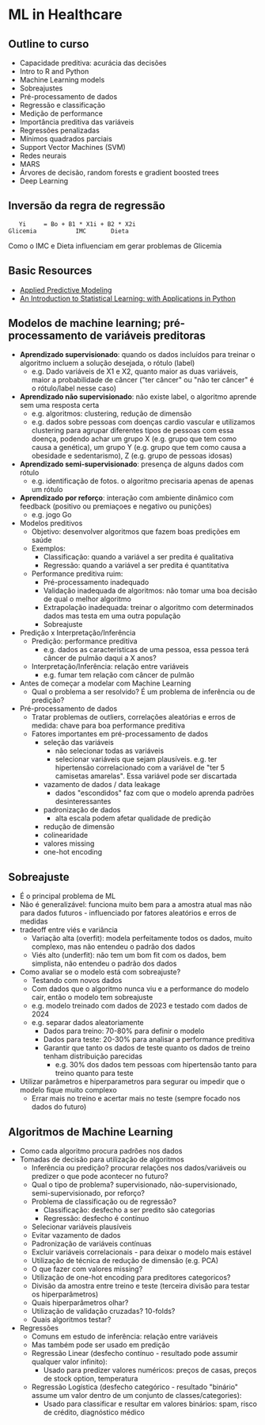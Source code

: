 # ML in Healthcare

## Outline to curso

- Capacidade preditiva: acurácia das decisões
- Intro to R and Python
- Machine Learning models
- Sobreajustes
- Pré-processamento de dados
- Regressão e classificação
- Medição de performance
- Importância preditiva das variáveis
- Regressões penalizadas
- Mínimos quadrados parciais
- Support Vector Machines (SVM)
- Redes neurais
- MARS
- Árvores de decisão, random forests e gradient boosted trees
- Deep Learning

## Inversão da regra de regressão

```
   Yi     = Bo + B1 * X1i + B2 * X2i
Glicemia           IMC       Dieta
```

Como o IMC e Dieta influenciam em gerar problemas de Glicemia

## Basic Resources

- [Applied Predictive Modeling](https://www.goodreads.com/en/book/show/17299542)
- [An Introduction to Statistical Learning: with Applications in Python](https://www.goodreads.com/book/show/178815107-an-introduction-to-statistical-learning)

## Modelos de machine learning; pré-processamento de variáveis preditoras

- **Aprendizado supervisionado**: quando os dados incluídos para treinar o algoritmo incluem a solução desejada, o rótulo (label)
  - e.g. Dado variáveis de X1 e X2, quanto maior as duas variáveis, maior a probabilidade de câncer ("ter câncer" ou "não ter câncer" é o rótulo/label nesse caso)
- **Aprendizado não supervisionado**: não existe label, o algoritmo aprende sem uma resposta certa
  - e.g. algoritmos: clustering, redução de dimensão
  - e.g. dados sobre pessoas com doenças cardio vascular e utilizamos clustering para agrupar diferentes tipos de pessoas com essa doença, podendo achar um grupo X (e.g. grupo que tem como causa a genética), um grupo Y (e.g. grupo que tem como causa a obesidade e sedentarismo), Z (e.g. grupo de pessoas idosas)
- **Aprendizado semi-supervisionado**: presença de alguns dados com rótulo
  - e.g. identificação de fotos. o algoritmo precisaria apenas de apenas um rótulo
- **Aprendizado por reforço**: interação com ambiente dinâmico com feedback (positivo ou premiaçoes e negativo ou punições)
  - e.g. jogo Go
- Modelos preditivos
  - Objetivo: desenvolver algoritmos que fazem boas predições em saúde
  - Exemplos:
    - Classificação: quando a variável a ser predita é qualitativa
    - Regressão: quando a variável a ser predita é quantitativa
  - Performance preditiva ruim:
    - Pré-processamento inadequado
    - Validação inadequada de algoritmos: não tomar uma boa decisão de qual o melhor algoritmo
    - Extrapolação inadequada: treinar o algoritmo com determinados dados mas testa em uma outra população
    - Sobreajuste
- Predição x Interpretação/Inferência
  - Predição: performance preditiva
    - e.g. dados as características de uma pessoa, essa pessoa terá câncer de pulmão daqui a X anos?
  - Interpretação/Inferência: relação entre variáveis
    - e.g. fumar tem relação com câncer de pulmão
- Antes de começar a modelar com Machine Learning
  - Qual o problema a ser resolvido? É um problema de inferência ou de predição?
- Pré-processamento de dados
  - Tratar problemas de outliers, correlações aleatórias e erros de medida: chave para boa performance preditiva
  - Fatores importantes em pré-processamento de dados
    - seleção das variáveis
      - não selecionar todas as variáveis
      - selecionar variáveis que sejam plausíveis. e.g. ter hipertensão correlacionado com a variável de "ter 5 camisetas amarelas". Essa variável pode ser discartada
    - vazamento de dados / data leakage
      - dados "escondidos" faz com que o modelo aprenda padrões desinteressantes
    - padronização de dados
      - alta escala podem afetar qualidade de predição
    - redução de dimensão
    - colinearidade
    - valores missing
    - one-hot encoding

## Sobreajuste

- É o principal problema de ML
- Não é generalizável: funciona muito bem para a amostra atual mas não para dados futuros - influenciado por fatores aleatórios e erros de medidas
- tradeoff entre viés e variância
  - Variação alta (overfit): modela perfeitamente todos os dados, muito complexo, mas não entendeu o padrão dos dados
  - Viés alto (underfit): não tem um bom fit com os dados, bem simplista, não entendeu o padrão dos dados
- Como avaliar se o modelo está com sobreajuste?
  - Testando com novos dados
  - Com dados que o algoritmo nunca viu e a performance do modelo cair, então o modelo tem sobreajuste
  - e.g. modelo treinado com dados de 2023 e testado com dados de 2024
  - e.g. separar dados aleatoriamente
    - Dados para treino: 70-80% para definir o modelo
    - Dados para teste: 20-30% para analisar a performance preditiva
    - Garantir que tanto os dados de teste quanto os dados de treino tenham distribuição parecidas
      - e.g. 30% dos dados tem pessoas com hipertensão tanto para treino quanto para teste
- Utilizar parâmetros e hiperparametros para segurar ou impedir que o modelo fique muito complexo
  - Errar mais no treino e acertar mais no teste (sempre focado nos dados do futuro)

## Algoritmos de Machine Learning

- Como cada algoritmo procura padrões nos dados
- Tomadas de decisão para utilização de algoritmos
  - Inferência ou predição? procurar relações nos dados/variáveis ou predizer o que pode acontecer no futuro?
  - Qual o tipo de problema? supervisionado, não-supervisionado, semi-supervisionado, por reforço?
  - Problema de classificação ou de regressão?
    - Classificação: desfecho a ser predito são categorias
    - Regressão: desfecho é contínuo
  - Selecionar variáveis plausíveis
  - Evitar vazamento de dados
  - Padronização de variáveis contínuas
  - Excluir variáveis correlacionais - para deixar o modelo mais estável
  - Utilização de técnica de redução de dimensão (e.g. PCA)
  - O que fazer com valores missing?
  - Utilização de one-hot encoding para preditores categoricos?
  - Divisão da amostra entre treino e teste (terceira divisão para testar os hiperparâmetros)
  - Quais hiperparâmetros olhar?
  - Utilização de validação cruzadas? 10-folds?
  - Quais algoritmos testar?
- Regressões
  - Comuns em estudo de inferência: relação entre variáveis
  - Mas também pode ser usado em predição
  - Regressão Linear (desfecho contínuo - resultado pode assumir qualquer valor infinito):
    - Usado para predizer valores numéricos: preços de casas, preços de stock option, temperatura
  - Regressão Logística (desfecho categórico - resultado "binário" assume um valor dentro de um conjunto de classes/categories):
    - Usado para classificar e resultar em valores binários: spam, risco de crédito, diagnóstico médico
